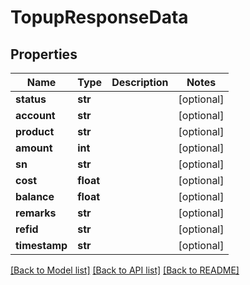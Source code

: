 # TopupResponseData

## Properties
Name | Type | Description | Notes
------------ | ------------- | ------------- | -------------
**status** | **str** |  | [optional] 
**account** | **str** |  | [optional] 
**product** | **str** |  | [optional] 
**amount** | **int** |  | [optional] 
**sn** | **str** |  | [optional] 
**cost** | **float** |  | [optional] 
**balance** | **float** |  | [optional] 
**remarks** | **str** |  | [optional] 
**refid** | **str** |  | [optional] 
**timestamp** | **str** |  | [optional] 

[[Back to Model list]](../README.md#documentation-for-models) [[Back to API list]](../README.md#documentation-for-api-endpoints) [[Back to README]](../README.md)



